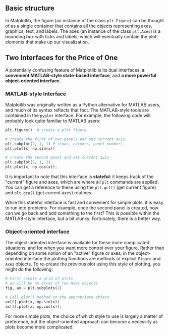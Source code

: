 ## Basic structure

In Matplotlib, the figure (an instance of the class `plt.Figure`) can be thought of as a single container that contains all the objects representing axes, graphics, text, and labels. The axes (an instance of the class `plt.Axes`) is a bounding box with ticks and labels, which will eventually contain the plot elements that make up our visualization.

## Two Interfaces for the Price of One

A potentially confusing feature of Matplotlib is its dual interfaces: **a convenient MATLAB-style state-based interface**, and **a more powerful object-oriented interface**.

### MATLAB-style Interface

Matplotlib was originally written as a Python alternative for MATLAB users, and much of its syntax reflects that fact. The MATLAB-style tools are contained in the `pyplot` interface. For example, the following code will probably look quite familiar to MATLAB users:

```python
plt.figure()  # create a plot figure

# create the first of two panels and set current axis
plt.subplot(2, 1, 1) # (rows, columns, panel number)
plt.plot(x, np.sin(x))

# create the second panel and set current axis
plt.subplot(2, 1, 2)
plt.plot(x, np.cos(x));
```

It is important to note that this interface is **stateful**: it keeps track of the "current" figure and axes, which are where all `plt` commands are applied. You can get a reference to these using the `plt.gcf()` (get current figure) and `plt.gca()` (get current axes) routines.

While this stateful interface is fast and convenient for simple plots, it is easy to run into problems. For example, once the second panel is created, how can we go back and add something to the first? This is possible within the MATLAB-style interface, but a bit clunky. Fortunately, there is a better way.

### Object-oriented interface

The object-oriented interface is available for these more complicated situations, and for when you want more control over your figure. Rather than depending on some notion of an "active" figure or axes, in the object-oriented interface the plotting functions are methods of explicit `Figure` and `Axes` objects. To re-create the previous plot using this style of plotting, you might do the following:

```python
# First create a grid of plots
# ax will be an array of two Axes objects
fig, ax = plt.subplots(2)

# Call plot() method on the appropriate object
ax[0].plot(x, np.sin(x))
ax[1].plot(x, np.cos(x));
```

For more simple plots, the choice of which style to use is largely a matter of preference, but the object-oriented approach can become a necessity as plots become more complicated. 
